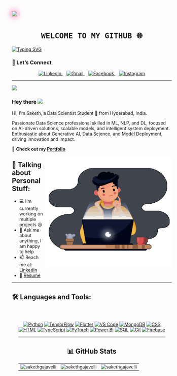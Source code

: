 <a href="https://github.com/your-username" target="_blank">
  <img src="https://skillicons.dev/icons?i=github" width="60" style="filter: drop-shadow(0 0 10px #ff0077);" />
</a>




<h1 align="center"><code> WELCOME TO MY GITHUB 🌐 </code></h1>

<a href="https://git.io/typing-svg"><img src="https://readme-typing-svg.herokuapp.com?font=Montserrat&weight=700&size=28&duration=3000&pause=500&color=E6E6FA&background=0A0A2310¢er=true&vCenter=true&width=480&lines=Mastering+Data+Art;I'm+Saketh,+Data+Expert;Insights+with+Precision;View+My+Dashboards;Explore+My+Projects" alt="Typing SVG" /></a>

### 🌟 Let’s Connect  

<p align="center">
  
  <a href="https://www.linkedin.com/in/saketh-gajavelli-6aa55b303/" target="_blank">
    <img src="https://upload.wikimedia.org/wikipedia/commons/c/ca/LinkedIn_logo_initials.png" alt="LinkedIn" width="40px">
  </a>
  &nbsp;&nbsp;
  <a href="mailto:sakethmunna220@gmail.com">
    <img src="https://www.vectorlogo.zone/logos/gmail/gmail-icon.svg" alt="Gmail" width="40px">
  </a>
  &nbsp;&nbsp;
  <a href="https://www.facebook.com/SakethMunna007/">
    <img src="https://www.vectorlogo.zone/logos/facebook/facebook-icon.svg" alt="Facebook" width="40px">
  </a>
  &nbsp;&nbsp;
  <a href="https://www.instagram.com/saketh_007_" target="_blank">
    <img src="https://upload.wikimedia.org/wikipedia/commons/a/a5/Instagram_icon.png" alt="Instagram" width="40px">
  </a>
</p>

---

![](https://visitor-badge.glitch.me/badge?page_id=sakethgajavelli.SakethGajavelli)

### Hey there <img src="https://media.giphy.com/media/hvRJCLFzcasrR4ia7z/giphy.gif" width="25px">  

Hi, I'm Saketh, a Data Scientist Student  🚀 from Hyderabad, India. 

Passionate Data Science professional skilled in ML, NLP, and DL, focused on AI-driven solutions, scalable models, and intelligent system deployment. Enthusiastic about Generative AI, Data Science, and Model Deployment, driving innovation and impact.

🔗 **Check out my [Portfolio](https://sakethgajavelli.github.io/My-Portfolio)**  

<img align="right" alt="GIF" src="https://github.com/SakethGajavelli/SakethGajavelli/blob/main/code.gif/thinking.gif?raw=true" width="400" height="350" />

## &#128205; Talking about Personal Stuff:

- 💻 I’m currently working on multiple projects 😃  
- 💬 Ask me about anything, I am happy to help  
- 📫 Reach me at: [LinkedIn](https://www.linkedin.com/in/saketh-gajavelli-6aa55b303/)  
- 📝 [Resume](https://drive.google.com/file/d/1H4eiJy67Vq8dyo4pt39Qf06Qiis1SWn1/view?usp=sharing)


---


## &#128736; Languages and Tools:

<div style="text-align: center; padding: 20px;">
  <!-- Badges with Hover Animation -->
  <div style="margin-top: 20px;">
    <a href="https://www.python.org" target="_blank"><img src="https://img.shields.io/badge/-Python-3776AB?style=flat&logo=python&logoColor=white" alt="Python" class="tech-badge" /></a>
    <a href="https://www.tensorflow.org" target="_blank"><img src="https://img.shields.io/badge/-TensorFlow-FF6F00?style=flat&logo=tensorflow&logoColor=white" alt="TensorFlow" class="tech-badge" /></a>
    <a href="https://flutter.dev" target="_blank"><img src="https://img.shields.io/badge/-Flutter-02569B?style=flat&logo=flutter&logoColor=white" alt="Flutter" class="tech-badge" /></a>
    <a href="https://code.visualstudio.com" target="_blank"><img src="https://img.shields.io/badge/-VS%20Code-007ACC?style=flat&logo=visualstudiocode&logoColor=white" alt="VS Code" class="tech-badge" /></a>
    <a href="https://www.mongodb.com" target="_blank"><img src="https://img.shields.io/badge/-MongoDB-47A248?style=flat&logo=mongodb&logoColor=white" alt="MongoDB" class="tech-badge" /></a>
    <a href="https://www.w3.org/Style/CSS/" target="_blank"><img src="https://img.shields.io/badge/-CSS-1572B6?style=flat&logo=css3&logoColor=white" alt="CSS" class="tech-badge" /></a>
    <a href="https://www.w3.org/html/" target="_blank"><img src="https://img.shields.io/badge/-HTML-E34F26?style=flat&logo=html5&logoColor=white" alt="HTML" class="tech-badge" /></a>
    <a href="https://www.typescriptlang.org" target="_blank"><img src="https://img.shields.io/badge/-TypeScript-3178C6?style=flat&logo=typescript&logoColor=white" alt="TypeScript" class="tech-badge" /></a>
    <a href="https://pytorch.org" target="_blank"><img src="https://img.shields.io/badge/-PyTorch-EE4C2C?style=flat&logo=pytorch&logoColor=white" alt="PyTorch" class="tech-badge" /></a>
    <a href="https://powerbi.microsoft.com" target="_blank"><img src="https://img.shields.io/badge/-PowerBI-F2C811?style=flat&logo=powerbi&logoColor=black" alt="Power BI" class="tech-badge" /></a>
    <a href="https://www.mysql.com" target="_blank"><img src="https://img.shields.io/badge/-SQL-4479A1?style=flat&logo=mysql&logoColor=white" alt="SQL" class="tech-badge" /></a>
    <a href="https://git-scm.com" target="_blank"><img src="https://img.shields.io/badge/-Git-F05032?style=flat&logo=git&logoColor=white" alt="Git" class="tech-badge" /></a>
    <a href="https://firebase.google.com" target="_blank"><img src="https://img.shields.io/badge/-Firebase-FFCA28?style=flat&logo=firebase&logoColor=black" alt="Firebase" class="tech-badge" /></a>
  </div>

---

## 📊 GitHub Stats  

<div align="center">
  
<table>
  
  <tr>
    <td><img src="https://github-readme-stats.vercel.app/api?username=sakethgajavelli&show_icons=true&theme=gotham" alt="sakethgajavelli"/></td>
    <td><img src="https://github-readme-stats.vercel.app/api/top-langs?username=sakethgajavelli&show_icons=true&locale=en&layout=compact&theme=gotham" alt="sakethgajavelli"/></td>
    <td><img src="https://github-readme-streak-stats.herokuapp.com/?user=sakethgajavelli&theme=radical" alt="sakethgajavelli" /></td>
  </tr>
  
</table>

</div>
